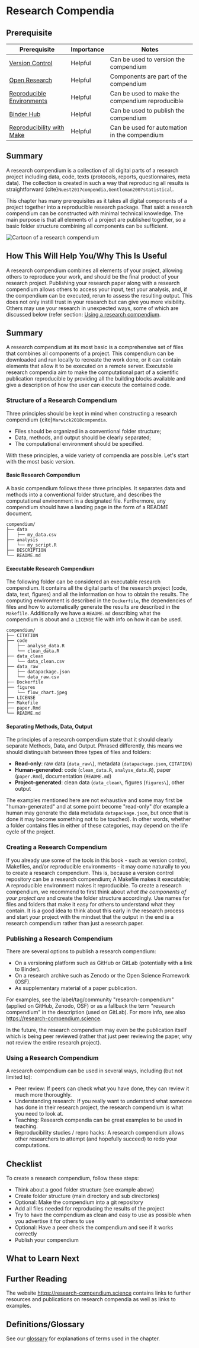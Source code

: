 # Research Compendia

## Prerequisite

| Prerequisite | Importance | Notes |
| -------------|----------|------|
| [Version Control](../version-control) | Helpful | Can be used to version the compendium|
| [Open Research](../open-research)       | Helpful | Components are part of the compendium |
| [Reproducible Environments](../reproducible-environments) | Helpful | Can be used to make the compendium reproducible |
| [Binder Hub](../binderhub) | Helpful | Can be used to publish the compendium |
| [Reproducibility with Make](../make) | Helpful | Can be used for automation in the compendium |

## Summary

A research compendium is a collection of all digital parts of a research project including data, code, texts (protocols, reports, questionnaires, meta data).
The collection is created in such a way that reproducing all results is straightforward {cite}`Nuest2017compendia,Gentleman2007statistical`.

This chapter has many prerequisites as it takes all digital components of a project together into a reproducible research package.
That said: a research compendium can be constructed with minimal technical knowledge.
The main purpose is that all elements of a project are published together, so a basic folder structure combining all components can be sufficient.

![Cartoon of a research compendium](../../figures/ResearchCompendium.jpg)

## How This Will Help You/Why This Is Useful

A research compendium combines all elements of your project, allowing others to reproduce your work, and should be the final product of your research project.
Publishing your research paper along with a research compendium allows others to access your input, test your analysis, and, if the compendium can be executed, rerun to assess the resulting output.
This does not only instill trust in your research but can give you more visibility.
Others may use your research in unexpected ways, some of which are discussed below (refer section: [Using a research compendium](#using-a-research-compendium).

## Summary

A research compendium at its most basic is a comprehensive set of files that combines all components of a project.
This compendium can be downloaded and run locally to recreate the work done, or it can contain elements that allow it to be executed on a remote server.
Executable research compendia aim to make the computational part of a scientific publication reproducible by providing all the building blocks available and give a description of how the user can execute the contained code.


### Structure of a Research Compendium

Three principles should be kept in mind when constructing a research compendium {cite}`Marwick2018compendia`.

- Files should be organized in a conventional folder structure;
- Data, methods, and output should be clearly separated;
- The computational environment should be specified.

With these principles, a wide variety of compendia are possible.
Let's start with the most basic version.


#### Basic Research Compendium

A basic compendium follows these three principles.
It separates data and methods into a conventional folder structure, and describes the computational environment in a designated file.
Furthermore, any compendium should have a landing page in the form of a README document.

```text
compendium/
├── data
│   ├── my_data.csv
├── analysis
│   └── my_script.R
├── DESCRIPTION
└── README.md
```

#### Executable Research Compendium

The following folder can be considered an executable research compendium.
It contains all the digital parts of the research project (code, data, text, figures) and all the information on how to obtain the results.
The computing environment is described in the `Dockerfile`, the dependencies of files and how to automatically generate the results are described in the `Makefile`.
Additionally we have a `README.md` describing what the compendium is about and a `LICENSE` file with info on how it can be used.

```text
compendium/
├── CITATION
├── code
│   ├── analyse_data.R
│   └── clean_data.R
├── data_clean
│   └── data_clean.csv
├── data_raw
│   ├── datapackage.json
│   └── data_raw.csv
├── Dockerfile
├── figures
│   └── flow_chart.jpeg
├── LICENSE
├── Makefile
├── paper.Rmd
└── README.md
```

#### Separating Methods, Data, Output

The principles of a research compendium state that it should clearly separate Methods, Data, and Output.
Phrased differently, this means we should distinguish between three types of files and folders:

- **Read-only**: raw data (`data_raw\`), metadata (`datapackage.json`, `CITATION`)
- **Human-generated**: code (`clean_data.R`, `analyse_data.R`), paper (`paper.Rmd`), documentation (`README.md`)
- **Project-generated**: clean data (`data_clean\`, figures (`figures\`), other output

The examples mentioned here are not exhaustive and some may first be "human-generated" and at some point become "read-only" (for example a human may generate the data metadata `datapackage.json`, but once that is done it may become something not to be touched).
In other words, whether a folder contains files in either of these categories, may depend on the life cycle of the project.


### Creating a Research Compendium

If you already use some of the tools in this book - such as version control, Makefiles, and/or reproducible environments - it may come naturally to you to create a research compendium.
This is, because a version control repository can be a research compendium; A Makefile makes it executable; A reproducible environment makes it reproducible.
To create a research compendium, we recommend to first think about *what the components of your project are* and create the folder structure accordingly.
Use names for files and folders that make it easy for others to understand what they contain.
It is a good idea to think about this early in the research process and start your project with the mindset that the output in the end is a research compendium rather than just a research paper.


### Publishing a Research Compendium

There are several options to publish a research compendium:

- On a versioning platform such as GitHub or GitLab (potentially with a link to Binder).
- On a research archive such as Zenodo or the Open Science Framework (OSF).
- As supplementary material of a paper publication.

For examples, see the label/tag/community "research-compendium" (applied on GitHub, Zenodo, OSF) or as a fallback the term "research compendium" in the description (used on GitLab). For more info, see also https://research-compendium.science.

In the future, the research compendium may even be the publication itself which is being peer reviewed (rather that just peer reviewing the paper, why not review the entire research project).


### Using a Research Compendium

A research compendium can be used in several ways, including (but not limited to):

- Peer review: If peers can check what you have done, they can review it much more thoroughly.
- Understanding research: If you really want to understand what someone has done in their research project, the research compendium is what you need to look at.
- Teaching: Research compendia can be great examples to be used in teaching.
- Reproducibility studies / repro hacks: A research compendium allows other researchers to attempt (and hopefully succeed) to redo your computations.


## Checklist

To create a research compendium, follow these steps:

- Think about a good folder structure (see example above)
- Create folder structure (main directory and sub directories)
- Optional: Make the compendium into a git repository
- Add all files needed for reproducing the results of the project
- Try to have the compendium as clean and easy to use as possible when you advertise it for others to use
- Optional: Have a peer check the compendium and see if it works correctly
- Publish your compendium


## What to Learn Next

<!--- TODO: recommended next chapters that are a good next step up -->

## Further Reading

The website https://research-compendium.science contains links to further resources and publications on research compendia as well as links to examples.

<!---
> top 3/5 resources to read on this topic (if they weren't licensed so we could include them above already) at the top, maybe in their own box/in bold.
> less relevant/favourite resources in case someone wants to dig into this in detail
-->


## Definitions/Glossary

See our [glossary](/glossary/glossary) for explanations of terms used in the chapter.
